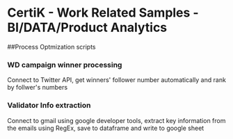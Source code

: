 # CertiK - Work Related Samples - BI/DATA/Product Analytics
##Process Optmization scripts
### WD campaign winner processing

Connect to Twitter API, get winners' follower number automatically and rank by follwer's numbers

### Validator Info extraction
Connect to gmail using google developer tools, extract key information from the emails using RegEx, save to dataframe and write to google sheet
